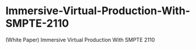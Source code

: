 # Immersive-Virtual-Production-With-SMPTE-2110
(White Paper) Immersive Virtual Production With SMPTE 2110
